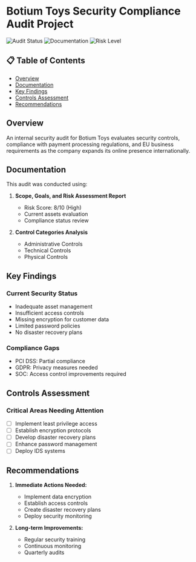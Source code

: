# Botium Toys Security Compliance Audit Project

![Audit Status](https://img.shields.io/badge/Audit%20Status-Completed-green)
![Documentation](https://img.shields.io/badge/Documentation-Available-blue)
![Risk Level](https://img.shields.io/badge/Risk%20Level-High-red)

## 📋 Table of Contents
- [Overview](#overview)
- [Documentation](#documentation)
- [Key Findings](#key-findings)
- [Controls Assessment](#controls-assessment)
- [Recommendations](#recommendations)

## Overview
An internal security audit for Botium Toys evaluates security controls, compliance with payment processing regulations, and EU business requirements as the company expands its online presence internationally.

## Documentation
This audit was conducted using:
1. **Scope, Goals, and Risk Assessment Report**
   - Risk Score: 8/10 (High)
   - Current assets evaluation
   - Compliance status review

2. **Control Categories Analysis**
   - Administrative Controls
   - Technical Controls
   - Physical Controls

## Key Findings
### Current Security Status
- Inadequate asset management
- Insufficient access controls
- Missing encryption for customer data
- Limited password policies
- No disaster recovery plans

### Compliance Gaps
- PCI DSS: Partial compliance
- GDPR: Privacy measures needed
- SOC: Access control improvements required

## Controls Assessment
### Critical Areas Needing Attention
- [ ] Implement least privilege access
- [ ] Establish encryption protocols
- [ ] Develop disaster recovery plans
- [ ] Enhance password management
- [ ] Deploy IDS systems

## Recommendations
1. **Immediate Actions Needed:**
   - Implement data encryption
   - Establish access controls
   - Create disaster recovery plans
   - Deploy security monitoring

2. **Long-term Improvements:**
   - Regular security training
   - Continuous monitoring
   - Quarterly audits
